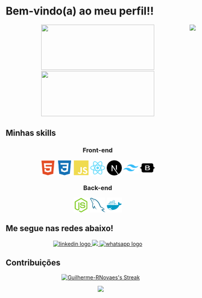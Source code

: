 # Bem-vindo(a) ao meu perfil!!

<img align="right" height="600em" src="https://user-images.githubusercontent.com/101211552/235323595-209ecb36-6bd3-483b-b94e-b53ec84fb4e1.png" />
<div align="center">
  <img width="300" height="120"  src="https://github-readme-stats.vercel.app/api?username=Guilherme-RNovaes&show_icons=true&theme=transparent&include_all_commits=true&count_private=true&hide_border=true&bg_color=060A0CD0&title_color=5BCDEC" />
  <img width="300" height="120" src="https://github-readme-stats.vercel.app/api/top-langs/?username=Guilherme-RNovaes&layout=compact&hide_title=true&hide_border=true&bg_color=060A0CD0&text_color=5BCDEC"/>
</div>

## Minhas skills

<div align="center">
  <div align="center">
    <h3>Front-end</h3>
    <img align="center" alt="HTML" height="40" width="40" src="https://raw.githubusercontent.com/devicons/devicon/master/icons/html5/html5-plain.svg">
    <img align="center" alt="CSS" height="40" width="40" src="https://raw.githubusercontent.com/devicons/devicon/master/icons/css3/css3-plain.svg">
    <img align="center" alt="Js" height="40" width="40" src="https://raw.githubusercontent.com/devicons/devicon/master/icons/javascript/javascript-plain.svg">
    <img align="center" alt="react" height="40" width="40" src="https://raw.githubusercontent.com/devicons/devicon/master/icons/react/react-original.svg">
    <img align="center" alt="nextjs" height="40" width="40" color=white src="https://raw.githubusercontent.com/devicons/devicon/master/icons/nextjs/nextjs-original.svg">
    <img align="center" alt="tailwind" height="30" width="40" src="https://raw.githubusercontent.com/devicons/devicon/master/icons/tailwindcss/tailwindcss-plain.svg">
    <img align="center" alt="bootstrap" height="30" width="40" src="https://raw.githubusercontent.com/devicons/devicon/master/icons/bootstrap/bootstrap-plain.svg">
  </div>
  <div align="center">
    <h3>Back-end</h3>
    <img align="center" alt="node" height="40" width="40" src="https://raw.githubusercontent.com/devicons/devicon/master/icons/nodejs/nodejs-plain.svg">
    <img align="center" alt="mysql" height="40" width="40" src="https://raw.githubusercontent.com/devicons/devicon/master/icons/mysql/mysql-plain.svg">
    <img align="center" alt="node" height="40" width="40" src="https://raw.githubusercontent.com/devicons/devicon/master/icons/docker/docker-plain.svg">
  </div>
</div>
 
 ## Me segue nas redes abaixo!

<div align="center">
  <a href="https://www.linkedin.com/in/guilherme-r-novaes" target="_blank">
    <img src="https://img.shields.io/static/v1?message=LinkedIn&logo=linkedin&label=&color=0077B5&logoColor=white&labelColor=&style=for-the-badge" height="35"   alt="linkedin logo"  />
  </a>
  <a href="https://instagram.com/gr.novaes" target="_blank">
    <img src="https://img.shields.io/badge/-Instagram-%23E4405F?style=for-the-badge&logo=instagram&logoColor=white" height="35" target="_blank">
  </a>
  <a href="https://api.whatsapp.com/send?phone=5516988448896&text=Ol%C3%A1,%20Guilherme!" target="_blank">
    <img src="https://img.shields.io/static/v1?message=Whatsapp&logo=whatsapp&label=&color=25D366&logoColor=white&labelColor=&style=for-the-badge" height="35" alt="whatsapp logo"  />
  </a>
  
</div>

## Contribuições

<p align="center">
  <a href="https://github.com/Guilherme-RNovaes/github-readme-streak-stats">
    <img title="🔥 Get streak stats for your profile at git.io/streak-stats" alt="Guilherme-RNovaes's Streak" src="https://github-readme-streak-stats.herokuapp.com?user=Guilherme-RNovaes&theme=black-ice&hide_border=true&border_radius=5&locale=pt_BR&ring=5BCDEC&background=060A0CD0"/>
  </a>
</p>
<p align="center">                                                                                                
  <img src="https://github-readme-activity-graph.cyclic.app/graph?username=Guilherme-RNovaes&&bg_color=0d1117&color=5bcdec&line=5bcdec&point=ffffff&area=true&hide_border=true" />
</p>
